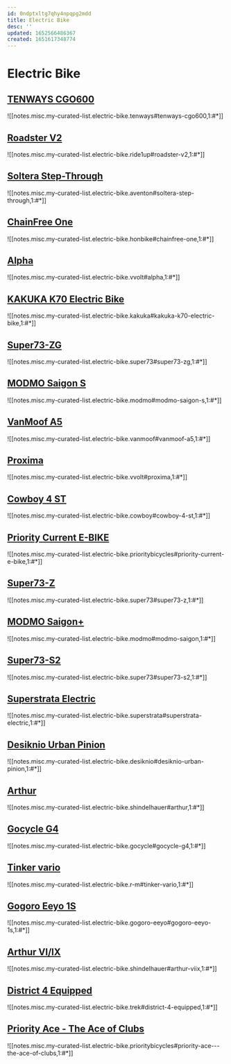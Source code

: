 ```yaml
---
id: 0ndptxltg7qhy4npqpg2mdd
title: Electric Bike
desc: ''
updated: 1652566486367
created: 1651617348774
---
```

# Electric Bike

## [TENWAYS CGO600](https://www.tenways.com/products/cgo600)

![[notes.misc.my-curated-list.electric-bike.tenways#tenways-cgo600,1:#*]]

## [Roadster V2](https://ride1up.com/product/roadster-v2/)

![[notes.misc.my-curated-list.electric-bike.ride1up#roadster-v2,1:#*]]

## [Soltera Step-Through](https://www.aventon.com/products/soltera-step-through-ebike)

![[notes.misc.my-curated-list.electric-bike.aventon#soltera-step-through,1:#*]]

## [ChainFree One](https://www.honbike.com/products/chainfreeone?variant=39979859017798)

![[notes.misc.my-curated-list.electric-bike.honbike#chainfree-one,1:#*]]

## [Alpha](https://vvolt.com/products/alpha)

![[notes.misc.my-curated-list.electric-bike.vvolt#alpha,1:#*]]

## [KAKUKA K70 Electric Bike](https://www.kakuka.com/products/kakuka-k70-electric-flat-bar-road-bike?variant=41369428689084)

![[notes.misc.my-curated-list.electric-bike.kakuka#kakuka-k70-electric-bike,1:#*]]

## [Super73-ZG](https://eu.super73.com/collections/z-series/products/super73-zg-jet-black)

![[notes.misc.my-curated-list.electric-bike.super73#super73-zg,1:#*]]

## [MODMO Saigon S](https://modmo.io/products/saigon-s)

![[notes.misc.my-curated-list.electric-bike.modmo#modmo-saigon-s,1:#*]]

## [VanMoof A5](https://www.vanmoof.com/fr-FR/a5)

![[notes.misc.my-curated-list.electric-bike.vanmoof#vanmoof-a5,1:#*]]

## [Proxima](https://vvolt.com/products/proxima)

![[notes.misc.my-curated-list.electric-bike.vvolt#proxima,1:#*]]

## [Cowboy 4 ST](https://cowboy.com/products/e-bike-cowboy-4?variant=39314404606091)

![[notes.misc.my-curated-list.electric-bike.cowboy#cowboy-4-st,1:#*]]

## [Priority Current E-BIKE](https://www.prioritybicycles.com/products/current)

![[notes.misc.my-curated-list.electric-bike.prioritybicycles#priority-current-e-bike,1:#*]]

## [Super73-Z](https://eu.super73.com/collections/z-series/products/super73-z-powder-grey)

![[notes.misc.my-curated-list.electric-bike.super73#super73-z,1:#*]]

## [MODMO Saigon+](https://modmo.io/products/saigon)

![[notes.misc.my-curated-list.electric-bike.modmo#modmo-saigon,1:#*]]

## [Super73-S2](https://eu.super73.com/collections/s-series/products/super73-s2-obsidian)

![[notes.misc.my-curated-list.electric-bike.super73#super73-s2,1:#*]]

## [Superstrata Electric](https://superstrata.bike/product/superstrata-e)

![[notes.misc.my-curated-list.electric-bike.superstrata#superstrata-electric,1:#*]]

## [Desiknio Urban Pinion](https://desiknio.com/e-bikes/pinion/)

![[notes.misc.my-curated-list.electric-bike.desiknio#desiknio-urban-pinion,1:#*]]

## [Arthur](https://www.schindelhauerbikes.com/en/Bikes/Current/Arthur.html)

![[notes.misc.my-curated-list.electric-bike.shindelhauer#arthur,1:#*]]

## [Gocycle G4](https://gocycle.com/eu/webstore/gocycles/gocycle-g4/)

![[notes.misc.my-curated-list.electric-bike.gocycle#gocycle-g4,1:#*]]

## [Tinker vario](https://www.r-m.de/fr/bikes/tinker/tinker-vario/#F00762_02)

![[notes.misc.my-curated-list.electric-bike.r-m#tinker-vario,1:#*]]

## [Gogoro Eeyo 1S](https://www.gogoro-eeyo.fr/product/gogoro-eeyo-1s/)

![[notes.misc.my-curated-list.electric-bike.gogoro-eeyo#gogoro-eeyo-1s,1:#*]]

## [Arthur VI/IX](https://www.schindelhauerbikes.com/en/Bikes/Current/Arthur-VI-IX.html)

![[notes.misc.my-curated-list.electric-bike.shindelhauer#arthur-viix,1:#*]]

## [District 4 Equipped](https://www.trekbikes.com/fr/fr_FR/vélos/vélos-hybrides/vélos-fitness/district/district-4-equipped/p/33497/)

![[notes.misc.my-curated-list.electric-bike.trek#district-4-equipped,1:#*]]

## [Priority Ace - The Ace of Clubs](https://www.prioritybicycles.com/products/ace)

![[notes.misc.my-curated-list.electric-bike.prioritybicycles#priority-ace---the-ace-of-clubs,1:#*]]